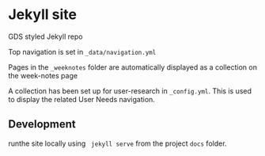 # Jekyll site

GDS styled Jekyll repo

Top navigation is set in  `_data/navigation.yml`

Pages in the `_weeknotes` folder are automatically displayed as a collection on the week-notes page

A collection has been set up for user-research in `_config.yml`. This is used to display the related User Needs navigation.

## Development
runthe site locally using ` jekyll serve` from the project `docs` folder.